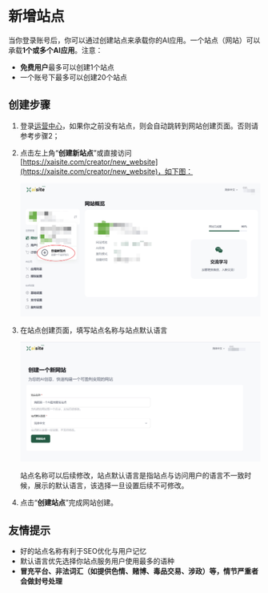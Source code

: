 # 新增站点

当你登录账号后，你可以通过创建站点来承载你的AI应用。一个站点（网站）可以承载**1个或多个AI应用**。注意：

- **免费用户**最多可以创建1个站点
- 一个账号下最多可以创建20个站点

## 创建步骤

1. 登录[运营中心](https://xaisite.com/creator/index)，如果你之前没有站点，则会自动跳转到网站创建页面。否则请参考步骤2；

2. 点击左上角“**创建新站点**”或直接访问[https://xaisite.com/creator/new_website](https://xaisite.com/creator/new_website)，如下图：

   ![](../images/create_site.jpg)

3. 在站点创建页面，填写站点名称与站点默认语言

   ![](../images/create_website.jpg)

   站点名称可以后续修改，站点默认语言是指站点与访问用户的语言不一致时候，展示的默认语言，该选择一旦设置后续不可修改。

4. 点击“**创建站点**”完成网站创建。

## 友情提示
- 好的站点名称有利于SEO优化与用户记忆
- 默认语言优先选择你站点服务用户使用最多的语种
- **冒充平台、非法词汇（如提供色情、赌博、毒品交易、涉政）等，情节严重者会做封号处理**
